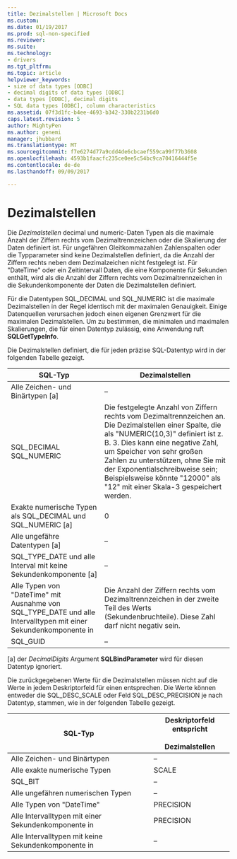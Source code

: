 ```yaml
---
title: Dezimalstellen | Microsoft Docs
ms.custom: 
ms.date: 01/19/2017
ms.prod: sql-non-specified
ms.reviewer: 
ms.suite: 
ms.technology:
- drivers
ms.tgt_pltfrm: 
ms.topic: article
helpviewer_keywords:
- size of data types [ODBC]
- decimal digits of data types [ODBC]
- data types [ODBC], decimal digits
- SQL data types [ODBC], column characteristics
ms.assetid: 07f3d1fc-b4ee-4693-b342-330b2231b6d0
caps.latest.revision: 5
author: MightyPen
ms.author: genemi
manager: jhubbard
ms.translationtype: MT
ms.sourcegitcommit: f7e6274d77a9cdd4de6cbcaef559ca99f77b3608
ms.openlocfilehash: 4593b1faacfc235ce0ee5c54bc9ca70416444f5e
ms.contentlocale: de-de
ms.lasthandoff: 09/09/2017

---
```

# <a name="decimal-digits"></a>Dezimalstellen
Die *Dezimalstellen* decimal und numeric-Daten Typen als die maximale Anzahl der Ziffern rechts vom Dezimaltrennzeichen oder die Skalierung der Daten definiert ist. Für ungefähren Gleitkommazahlen Zahlenspalten oder die Typparameter sind keine Dezimalstellen definiert, da die Anzahl der Ziffern rechts neben dem Dezimalzeichen nicht festgelegt ist. Für "DateTime" oder ein Zeitintervall Daten, die eine Komponente für Sekunden enthält, wird als die Anzahl der Ziffern rechts vom Dezimaltrennzeichen in die Sekundenkomponente der Daten die Dezimalstellen definiert.  
  
 Für die Datentypen SQL_DECIMAL und SQL_NUMERIC ist die maximale Dezimalstellen in der Regel identisch mit der maximalen Genauigkeit. Einige Datenquellen verursachen jedoch einen eigenen Grenzwert für die maximalen Dezimalstellen. Um zu bestimmen, die minimalen und maximalen Skalierungen, die für einen Datentyp zulässig, eine Anwendung ruft **SQLGetTypeInfo**.  
  
 Die Dezimalstellen definiert, die für jeden präzise SQL-Datentyp wird in der folgenden Tabelle gezeigt.  
  
|SQL-Typ|Dezimalstellen|  
|--------------|--------------------|  
|Alle Zeichen- und Binärtypen [a]|–|  
|SQL_DECIMAL<br />SQL_NUMERIC|Die festgelegte Anzahl von Ziffern rechts vom Dezimaltrennzeichen an. Die Dezimalstellen einer Spalte, die als "NUMERIC(10,3)" definiert ist z. B. 3. Dies kann eine negative Zahl, um Speicher von sehr großen Zahlen zu unterstützen, ohne Sie mit der Exponentialschreibweise sein; Beispielsweise könnte "12000" als "12" mit einer Skala-3 gespeichert werden.|  
|Exakte numerische Typen als SQL_DECIMAL und SQL_NUMERIC [a]|0|  
|Alle ungefähre Datentypen [a]|–|  
|SQL_TYPE_DATE und alle Interval mit keine Sekundenkomponente [a]|–|  
|Alle Typen von "DateTime" mit Ausnahme von SQL_TYPE_DATE und alle Intervalltypen mit einer Sekundenkomponente in|Die Anzahl der Ziffern rechts vom Dezimaltrennzeichen in der zweite Teil des Werts (Sekundenbruchteile). Diese Zahl darf nicht negativ sein.|  
|SQL_GUID|–|  
  
 [a] der *DecimalDigits* Argument **SQLBindParameter** wird für diesen Datentyp ignoriert.  
  
 Die zurückgegebenen Werte für die Dezimalstellen müssen nicht auf die Werte in jedem Deskriptorfeld für einen entsprechen. Die Werte können entweder die SQL_DESC_SCALE oder Feld SQL_DESC_PRECISION je nach Datentyp, stammen, wie in der folgenden Tabelle gezeigt.  
  
|SQL-Typ|Deskriptorfeld entspricht<br /><br /> Dezimalstellen|  
|--------------|----------------------------------------------------------|  
|Alle Zeichen- und Binärtypen|–|  
|Alle exakte numerische Typen|SCALE|  
|SQL_BIT|–|  
|Alle ungefähren numerischen Typen|–|  
|Alle Typen von "DateTime"|PRECISION|  
|Alle Intervalltypen mit einer Sekundenkomponente in|PRECISION|  
|Alle Intervalltypen mit keine Sekundenkomponente in|–|

